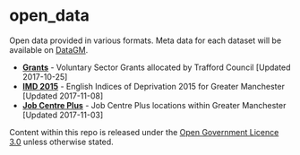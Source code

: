 # open_data
Open data provided in various formats. Meta data for each dataset will be available on [DataGM](https://www.datagm.org.uk).

* **[Grants](grants)** - Voluntary Sector Grants allocated by Trafford Council [Updated 2017-10-25]
* **[IMD 2015](imd_2015)** - English Indices of Deprivation 2015 for Greater Manchester [Updated 2017-11-08]
* **[Job Centre Plus](job_centre_plus)** - Job Centre Plus locations within Greater Manchester [Updated 2017-11-03]

Content within this repo is released under the [Open Government Licence 3.0](http://www.nationalarchives.gov.uk/doc/open-government-licence/version/3/) unless otherwise stated.